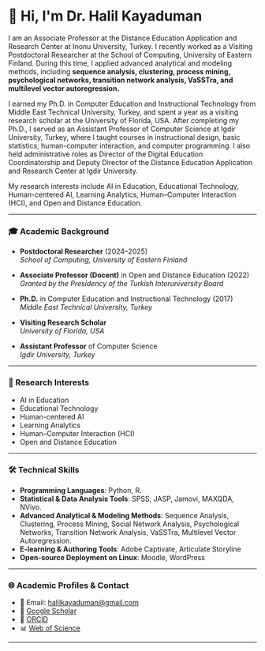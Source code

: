 # 👋 Hi, I'm Dr. Halil Kayaduman

I am an Associate Professor at the Distance Education Application and Research Center at Inonu University, Turkey. I recently worked as a Visiting Postdoctoral Researcher at the School of Computing, University of Eastern Finland. During this time, I applied advanced analytical and modeling methods, including **sequence analysis, clustering, process mining, psychological networks, transition network analysis, VaSSTra, and multilevel vector autoregression.**

I earned my Ph.D. in Computer Education and Instructional Technology from Middle East Technical University, Turkey, and spent a year as a visiting research scholar at the University of Florida, USA. After completing my Ph.D., I served as an Assistant Professor of Computer Science at Igdir University, Turkey, where I taught courses in instructional design, basic statistics, human-computer interaction, and computer programming. I also held administrative roles as Director of the Digital Education Coordinatorship and Deputy Director of the Distance Education Application and Research Center at Igdir University.

My research interests include AI in Education, Educational Technology, Human-centered AI, Learning Analytics, Human–Computer Interaction (HCI), and Open and Distance Education.

---

### 🎓 Academic Background

-  **Postdoctoral Researcher** (2024–2025)  
  *School of Computing, University of Eastern Finland*  
  
-  **Associate Professor (Docent)** in Open and Distance Education (2022)  
  *Granted by the Presidency of the Turkish Interuniversity Board*

-  **Ph.D.** in Computer Education and Instructional Technology (2017)
  *Middle East Technical University, Turkey*

-  **Visiting Research Scholar**  
  *University of Florida, USA*

-  **Assistant Professor** of Computer Science  
  *Igdir University, Turkey*  
 ---

### 🔬 Research Interests

- AI in Education  
- Educational Technology  
- Human-centered AI  
- Learning Analytics  
- Human–Computer Interaction (HCI)  
- Open and Distance Education  

---

### 🛠️ Technical Skills

- **Programming Languages**: Python, R.
- **Statistical & Data Analysis Tools**: SPSS, JASP, Jamovi, MAXQDA, NVivo.
- **Advanced Analytical & Modeling Methods**: Sequence Analysis, Clustering, Process Mining, Social Network Analysis, Psychological Networks, Transition Network Analysis, VaSSTra, Multilevel Vector Autoregression.
- **E-learning & Authoring Tools**: Adobe Captivate, Articulate Storyline  
- **Open-source Deployment on Linux**: Moodle, WordPress

---

### 🌐 Academic Profiles & Contact

- 📧 Email: [halilkayaduman@gmail.com](mailto:halilkayaduman@gmail.com)
- 🔗 [Google Scholar](https://scholar.google.com.tr/citations?user=MbdtvY4AAAAJ&hl=en)
- 🧬 [ORCID](https://orcid.org/0000-0001-5316-1893)
- 📊 [Web of Science](https://www.webofscience.com/wos/author/record/AAB-4046-2020)

---


